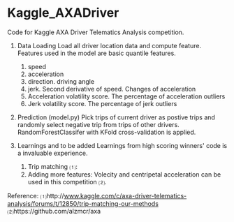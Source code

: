 # Kaggle_AXADriver
Code for Kaggle AXA Driver Telematics Analysis competition. 


1. Data Loading
  Load all driver location data and compute feature. Features used in the model are basic quantile features.
    1. speed
    2. acceleration
    3. direction. driving angle
    4. jerk. Second derivative of speed. Changes of acceleration
    5. Acceleration volatility score. The percentage of acceleration outliers
    6. Jerk volatility score. The percentage of jerk outliers


2. Prediction (model.py)
  Pick trips of current driver as postive trips and randomly select negative trip from trips of other drivers.  RandomForestClassifer with KFold cross-validation is applied. 

3. Learnings and to be added
  Learnings from high scoring winners' code is a invaluable experience. 
    1. Trip matching ⑴: 
    2. Adding more features: Volecity and centripetal acceleration can be used in this competition ⑵. 

Reference:
⑴http://www.kaggle.com/c/axa-driver-telematics-analysis/forums/t/12850/trip-matching-our-methods
⑵https://github.com/alzmcr/axa
